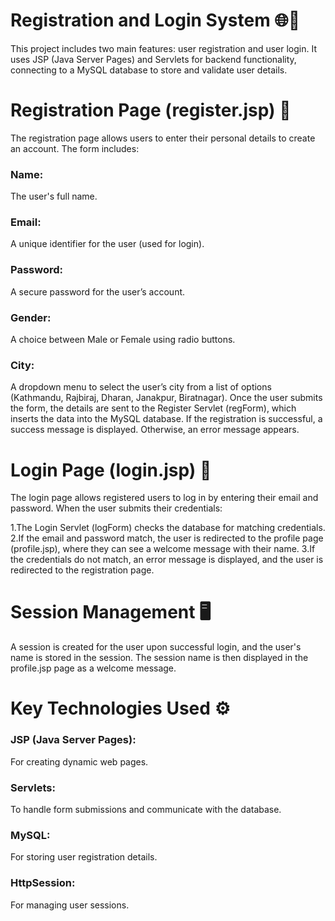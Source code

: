 <h1>Registration and Login System 🌐🔐</h1>
This project includes two main features: user registration and user login. It uses JSP (Java Server Pages) and Servlets for backend functionality, connecting to a MySQL database to store and validate user details.

<h1>Registration Page (register.jsp) 📝</h1>
The registration page allows users to enter their personal details to create an account. The form includes:

<h3>Name: </h3>The user's full name.
<h3>Email:</h3> A unique identifier for the user (used for login).
<h3>Password:</h3> A secure password for the user’s account.
<h3>Gender: </h3>A choice between Male or Female using radio buttons.
<h3>City:</h3> A dropdown menu to select the user’s city from a list of options (Kathmandu, Rajbiraj, Dharan, Janakpur, Biratnagar).
Once the user submits the form, the details are sent to the Register Servlet (regForm), which inserts the data into the MySQL database. If the registration is successful, a success message is displayed. Otherwise, an error message appears.

<h1>Login Page (login.jsp) 🔑</h1>
The login page allows registered users to log in by entering their email and password. When the user submits their credentials:

1.The Login Servlet (logForm) checks the database for matching credentials.
2.If the email and password match, the user is redirected to the profile page (profile.jsp), where they can see a welcome message with their name.
3.If the credentials do not match, an error message is displayed, and the user is redirected to the registration page.

<h1>Session Management 🖥️</h1>
A session is created for the user upon successful login, and the user's name is stored in the session.
The session name is then displayed in the profile.jsp page as a welcome message.

<h1>Key Technologies Used ⚙️</h1>
<h3>JSP (Java Server Pages):</h3> For creating dynamic web pages.
<h3>Servlets:</h3> To handle form submissions and communicate with the database.
<h3>MySQL:</h3> For storing user registration details.
<h3>HttpSession:</h3> For managing user sessions.
